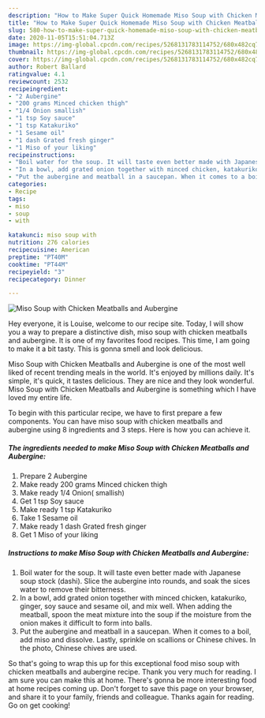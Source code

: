 ```yaml
---
description: "How to Make Super Quick Homemade Miso Soup with Chicken Meatballs and Aubergine"
title: "How to Make Super Quick Homemade Miso Soup with Chicken Meatballs and Aubergine"
slug: 580-how-to-make-super-quick-homemade-miso-soup-with-chicken-meatballs-and-aubergine
date: 2020-11-05T15:51:04.713Z
image: https://img-global.cpcdn.com/recipes/5268131783114752/680x482cq70/miso-soup-with-chicken-meatballs-and-aubergine-recipe-main-photo.jpg
thumbnail: https://img-global.cpcdn.com/recipes/5268131783114752/680x482cq70/miso-soup-with-chicken-meatballs-and-aubergine-recipe-main-photo.jpg
cover: https://img-global.cpcdn.com/recipes/5268131783114752/680x482cq70/miso-soup-with-chicken-meatballs-and-aubergine-recipe-main-photo.jpg
author: Robert Ballard
ratingvalue: 4.1
reviewcount: 2532
recipeingredient:
- "2 Aubergine"
- "200 grams Minced chicken thigh"
- "1/4 Onion smallish"
- "1 tsp Soy sauce"
- "1 tsp Katakuriko"
- "1 Sesame oil"
- "1 dash Grated fresh ginger"
- "1 Miso of your liking"
recipeinstructions:
- "Boil water for the soup. It will taste even better made with Japanese soup stock (dashi). Slice the aubergine into rounds, and soak the sices water to remove their bitterness."
- "In a bowl, add grated onion together with minced chicken, katakuriko, ginger, soy sauce and sesame oil, and mix well. When adding the meatball, spoon the meat mixture into the soup if the moisture from the onion makes it difficult to form into balls."
- "Put the aubergine and meatball in a saucepan. When it comes to a boil, add miso and dissolve. Lastly, sprinkle on scallions or Chinese chives. In the photo, Chinese chives are used."
categories:
- Recipe
tags:
- miso
- soup
- with

katakunci: miso soup with 
nutrition: 276 calories
recipecuisine: American
preptime: "PT40M"
cooktime: "PT44M"
recipeyield: "3"
recipecategory: Dinner

---
```



![Miso Soup with Chicken Meatballs and Aubergine](https://img-global.cpcdn.com/recipes/5268131783114752/680x482cq70/miso-soup-with-chicken-meatballs-and-aubergine-recipe-main-photo.jpg)

Hey everyone, it is Louise, welcome to our recipe site. Today, I will show you a way to prepare a distinctive dish, miso soup with chicken meatballs and aubergine. It is one of my favorites food recipes. This time, I am going to make it a bit tasty. This is gonna smell and look delicious.



Miso Soup with Chicken Meatballs and Aubergine is one of the most well liked of recent trending meals in the world. It's enjoyed by millions daily. It's simple, it's quick, it tastes delicious. They are nice and they look wonderful. Miso Soup with Chicken Meatballs and Aubergine is something which I have loved my entire life.


To begin with this particular recipe, we have to first prepare a few components. You can have miso soup with chicken meatballs and aubergine using 8 ingredients and 3 steps. Here is how you can achieve it.

<!--inarticleads1-->

##### The ingredients needed to make Miso Soup with Chicken Meatballs and Aubergine:

1. Prepare 2 Aubergine
1. Make ready 200 grams Minced chicken thigh
1. Make ready 1/4 Onion( smallish)
1. Get 1 tsp Soy sauce
1. Make ready 1 tsp Katakuriko
1. Take 1 Sesame oil
1. Make ready 1 dash Grated fresh ginger
1. Get 1 Miso of your liking




<!--inarticleads2-->

##### Instructions to make Miso Soup with Chicken Meatballs and Aubergine:

1. Boil water for the soup. It will taste even better made with Japanese soup stock (dashi). Slice the aubergine into rounds, and soak the sices water to remove their bitterness.
1. In a bowl, add grated onion together with minced chicken, katakuriko, ginger, soy sauce and sesame oil, and mix well. When adding the meatball, spoon the meat mixture into the soup if the moisture from the onion makes it difficult to form into balls.
1. Put the aubergine and meatball in a saucepan. When it comes to a boil, add miso and dissolve. Lastly, sprinkle on scallions or Chinese chives. In the photo, Chinese chives are used.




So that's going to wrap this up for this exceptional food miso soup with chicken meatballs and aubergine recipe. Thank you very much for reading. I am sure you can make this at home. There's gonna be more interesting food at home recipes coming up. Don't forget to save this page on your browser, and share it to your family, friends and colleague. Thanks again for reading. Go on get cooking!
